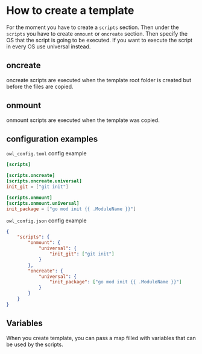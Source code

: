 # How to create a template
For the moment you have to create a `scripts` section. Then under the `scripts`
you have to create `onmount` or `oncreate` section. Then specify the OS that the
script is going to be executed. If you want to execute the script in every OS use universal instead.

## oncreate
oncreate scripts are executed when the template root folder is created but before the files are copied.

## onmount
onmount scripts are executed when the template was copied.

## configuration examples
`owl_config.toml` config example
```toml
[scripts]

[scripts.oncreate]
[scripts.oncreate.universal]
init_git = ["git init"]

[scripts.onmount]
[scripts.onmount.universal]
init_package = ["go mod init {{ .ModuleName }}"]
```

`owl_config.json` config example
```json
{
    "scripts": {
        "onmount": {
            "universal": {
                "init_git": ["git init"]
            }
        },
        "oncreate": {
            "universal": {
                "init_package": ["go mod init {{ .ModuleName }}"]
            }
        }
    }
}
```

## Variables
When you create template, you can pass a map filled with variables that can be used by the scripts.
